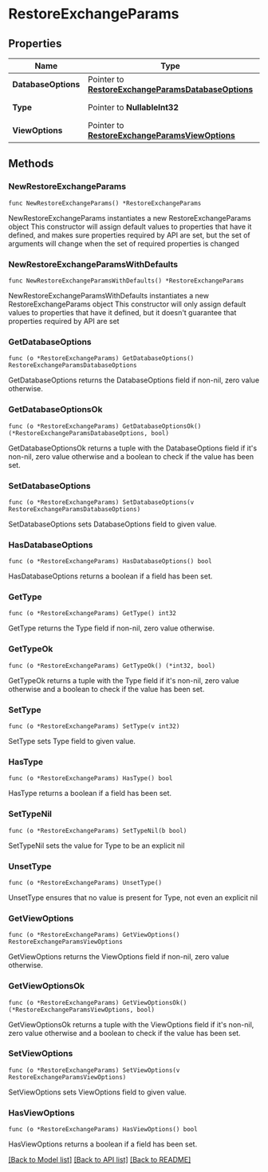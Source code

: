 # RestoreExchangeParams

## Properties

Name | Type | Description | Notes
------------ | ------------- | ------------- | -------------
**DatabaseOptions** | Pointer to [**RestoreExchangeParamsDatabaseOptions**](RestoreExchangeParamsDatabaseOptions.md) |  | [optional] 
**Type** | Pointer to **NullableInt32** | Restore type. | [optional] 
**ViewOptions** | Pointer to [**RestoreExchangeParamsViewOptions**](RestoreExchangeParamsViewOptions.md) |  | [optional] 

## Methods

### NewRestoreExchangeParams

`func NewRestoreExchangeParams() *RestoreExchangeParams`

NewRestoreExchangeParams instantiates a new RestoreExchangeParams object
This constructor will assign default values to properties that have it defined,
and makes sure properties required by API are set, but the set of arguments
will change when the set of required properties is changed

### NewRestoreExchangeParamsWithDefaults

`func NewRestoreExchangeParamsWithDefaults() *RestoreExchangeParams`

NewRestoreExchangeParamsWithDefaults instantiates a new RestoreExchangeParams object
This constructor will only assign default values to properties that have it defined,
but it doesn't guarantee that properties required by API are set

### GetDatabaseOptions

`func (o *RestoreExchangeParams) GetDatabaseOptions() RestoreExchangeParamsDatabaseOptions`

GetDatabaseOptions returns the DatabaseOptions field if non-nil, zero value otherwise.

### GetDatabaseOptionsOk

`func (o *RestoreExchangeParams) GetDatabaseOptionsOk() (*RestoreExchangeParamsDatabaseOptions, bool)`

GetDatabaseOptionsOk returns a tuple with the DatabaseOptions field if it's non-nil, zero value otherwise
and a boolean to check if the value has been set.

### SetDatabaseOptions

`func (o *RestoreExchangeParams) SetDatabaseOptions(v RestoreExchangeParamsDatabaseOptions)`

SetDatabaseOptions sets DatabaseOptions field to given value.

### HasDatabaseOptions

`func (o *RestoreExchangeParams) HasDatabaseOptions() bool`

HasDatabaseOptions returns a boolean if a field has been set.

### GetType

`func (o *RestoreExchangeParams) GetType() int32`

GetType returns the Type field if non-nil, zero value otherwise.

### GetTypeOk

`func (o *RestoreExchangeParams) GetTypeOk() (*int32, bool)`

GetTypeOk returns a tuple with the Type field if it's non-nil, zero value otherwise
and a boolean to check if the value has been set.

### SetType

`func (o *RestoreExchangeParams) SetType(v int32)`

SetType sets Type field to given value.

### HasType

`func (o *RestoreExchangeParams) HasType() bool`

HasType returns a boolean if a field has been set.

### SetTypeNil

`func (o *RestoreExchangeParams) SetTypeNil(b bool)`

 SetTypeNil sets the value for Type to be an explicit nil

### UnsetType
`func (o *RestoreExchangeParams) UnsetType()`

UnsetType ensures that no value is present for Type, not even an explicit nil
### GetViewOptions

`func (o *RestoreExchangeParams) GetViewOptions() RestoreExchangeParamsViewOptions`

GetViewOptions returns the ViewOptions field if non-nil, zero value otherwise.

### GetViewOptionsOk

`func (o *RestoreExchangeParams) GetViewOptionsOk() (*RestoreExchangeParamsViewOptions, bool)`

GetViewOptionsOk returns a tuple with the ViewOptions field if it's non-nil, zero value otherwise
and a boolean to check if the value has been set.

### SetViewOptions

`func (o *RestoreExchangeParams) SetViewOptions(v RestoreExchangeParamsViewOptions)`

SetViewOptions sets ViewOptions field to given value.

### HasViewOptions

`func (o *RestoreExchangeParams) HasViewOptions() bool`

HasViewOptions returns a boolean if a field has been set.


[[Back to Model list]](../README.md#documentation-for-models) [[Back to API list]](../README.md#documentation-for-api-endpoints) [[Back to README]](../README.md)


